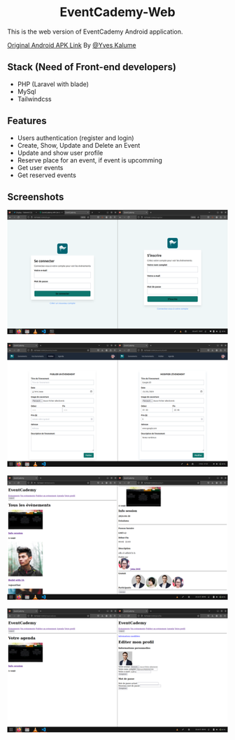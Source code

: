 <div>
    <h1 align="center">EventCademy-Web</h1>
    This is the web version of EventCademy Android application.
    <p>
        <a href="https://play.google.com/store/apps/details?id=com.yveskalume.eventcademy">Original Android APK Link</a> By
        <a href="https://github.com/yveskalume">@Yves Kalume</a>
    </p>

## Stack (Need of Front-end developers)

- PHP (Laravel with blade)
- MySql
- Tailwindcss

## Features
- Users authentication (register and login)
- Create, Show, Update and Delete an Event
- Update and show user profile
- Reserve place for an event, if event is upcomming
- Get user events
- Get reserved events

<div>
    <h2>Screenshots</h2>
    <div style="text-align:center;">
        <img src="public/screenshots/1.png" alt="Login and Register forms"><br><br>
        <img src="public/screenshots/2.png" alt="Add and Edit event"><br><br>
        <img src="public/screenshots/3.png" alt="Image 3"><br><br>
        <img src="public/screenshots/4.png" alt="Image 4">
    </div>
</div>